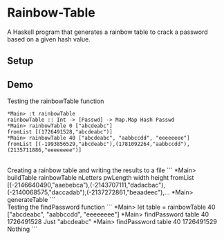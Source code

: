 # Rainbow-Table
A Haskell program that generates a rainbow table to crack a password based on a given hash value.

## Setup

## Demo

Testing the rainbowTable function
```
*Main> :t rainbowTable 
rainbowTable :: Int -> [Passwd] -> Map.Map Hash Passwd 
*Main> rainbowTable 0 ["abcdeabc"] 
fromList [(1726491528,"abcdeabc")] 
*Main> rainbowTable 40 ["abcdeabc", "aabbccdd", "eeeeeeee"] 
fromList [(-1993856529,"abcdeabc"),(1781092264,"aabbccdd"),(2135711886,"eeeeeeee")] 
```
<br/>
Creating a rainbow table and writing the results to a file 
```
*Main> buildTable rainbowTable nLetters pwLength width height 
fromList [(-2146640490,"aaebebca"),(-2143707111,"dadacbac"),(-2140068575,"daccadab"),(-2137272861,"beaadeec"),...
*Main> generateTable
```
<br/>
Testing the findPassword function
```
*Main> let table = rainbowTable 40 ["abcdeabc", "aabbccdd", "eeeeeeee"]
*Main> findPassword table 40 1726491528
Just "abcdeabc"
*Main> findPassword table 40 1726491529
Nothing
```
